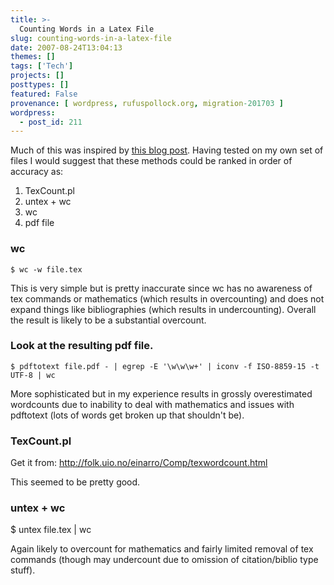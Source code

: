 ```yaml
---
title: >-
  Counting Words in a Latex File
slug: counting-words-in-a-latex-file
date: 2007-08-24T13:04:13
themes: []
tags: ['Tech']
projects: []
posttypes: []
featured: False
provenance: [ wordpress, rufuspollock.org, migration-201703 ]
wordpress:
  - post_id: 211
---
```


Much of this was inspired by [this blog post](http://ubuntu.wordpress.com/2007/02/07/true-word-count-in-latex/). Having tested on my own set of files I would suggest that these methods could be ranked in order of accuracy as:

  1. TexCount.pl
  2. untex + wc
  2. wc
  3. pdf file

### wc

    $ wc -w file.tex

This is very simple but is pretty inaccurate since wc has no awareness of tex commands or mathematics (which results in overcounting) and does not expand things like bibliographies (which results in undercounting). Overall the result is likely to be a substantial overcount.

### Look at the resulting pdf file.

    $ pdftotext file.pdf - | egrep -E '\w\w\w+' | iconv -f ISO-8859-15 -t UTF-8 | wc

More sophisticated but in my experience results in grossly overestimated wordcounts due to inability to deal with mathematics and issues with pdftotext (lots of words get broken up that shouldn't be).

### TexCount.pl

Get it from: <http://folk.uio.no/einarro/Comp/texwordcount.html>

This seemed to be pretty good.

### untex + wc

   $ untex file.tex | wc

Again likely to overcount for mathematics and fairly limited removal of tex commands (though may undercount due to omission of citation/biblio type stuff).

